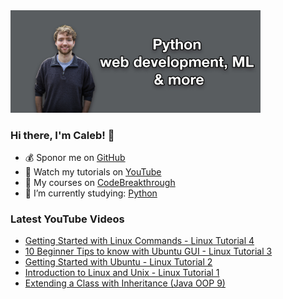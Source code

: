 <img src="github-cover-photo-my-face.jpg" width="400px" />

### Hi there, I'm Caleb! 🍛

- 💰 Sponor me on [GitHub](https://github.com/sponsors/CalebCurry)
- 🎥 Watch my tutorials on [YouTube](https://www.youtube.com/calebthevideomaker2)
- 📗 My courses on [CodeBreakthrough](https://www.codebreakthrough.com)
- 🤔 I’m currently studying: [Python](https://www.youtube.com/watch?v=s3IvdkCq2_c&t=4254s)

### Latest YouTube Videos
<!-- YOUTUBE:START -->
- [Getting Started with Linux Commands - Linux Tutorial 4](https://www.youtube.com/watch?v=OBgYHp3hrJQ)
- [10 Beginner Tips to know with Ubuntu GUI - Linux Tutorial 3](https://www.youtube.com/watch?v=6KTow4PqhyY)
- [Getting Started with Ubuntu - Linux Tutorial 2](https://www.youtube.com/watch?v=Z3Ck9-wt-WQ)
- [Introduction to Linux and Unix - Linux Tutorial 1](https://www.youtube.com/watch?v=__iKSnQXe_o)
- [Extending a Class with Inheritance (Java OOP 9)](https://www.youtube.com/watch?v=9znjMsU-wbM)
<!-- YOUTUBE:END -->
